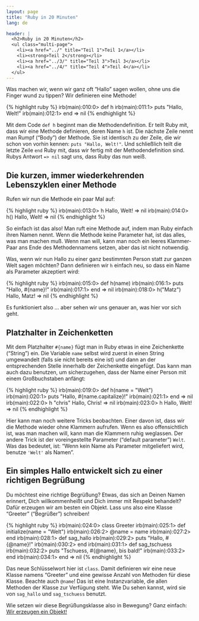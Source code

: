 ```yaml
---
layout: page
title: "Ruby in 20 Minuten"
lang: de

header: |
  <h2>Ruby in 20 Minuten</h2>
  <ul class="multi-page">
    <li><a href="../" title="Teil 1">Teil 1</a></li>
    <li><strong>Teil 2</strong></li>
    <li><a href="../3/" title="Teil 3">Teil 3</a></li>
    <li><a href="../4/" title="Teil 4">Teil 4</a></li>
  </ul>
---
```


Was machen wir, wenn wir ganz oft “Hallo” sagen wollen, ohne uns die
Finger wund zu tippen? Wir definieren eine Methode!

{% highlight ruby %}
irb(main):010:0> def h
irb(main):011:1>   puts "Hallo, Welt!"
irb(main):012:1> end
=> nil
{% endhighlight %}

Mit dem Code `def h` beginnt man die Methodendefinition. Er teilt Ruby
mit, dass wir eine Methode definieren, deren Name `h` ist. Die nächste
Zeile nennt man Rumpf (“Body”) der Methode. Sie ist identisch zu der
Zeile, die wir schon von vorhin kennen: `puts "Hallo, Welt!"`. Und
schließlich teilt die letzte Zeile `end` Ruby mit, dass wir fertig mit
der Methodendefinition sind. Rubys Antwort `=> nil` sagt uns, dass Ruby
das nun weiß.

## Die kurzen, immer wiederkehrenden Lebenszyklen einer Methode

Rufen wir nun die Methode ein paar Mal auf:

{% highlight ruby %}
irb(main):013:0> h
Hallo, Welt!
=> nil
irb(main):014:0> h()
Hallo, Welt!
=> nil
{% endhighlight %}

So einfach ist das also! Man ruft eine Methode auf, indem man Ruby
einfach ihren Namen nennt. Wenn die Methode keine Parameter hat, ist das
alles, was man machen muß. Wenn man will, kann man noch ein leeres
Klammer-Paar ans Ende des Methodennamens setzen, aber das ist nicht
notwendig.

Was, wenn wir nun Hallo zu einer ganz bestimmten Person statt zur ganzen
Welt sagen möchten? Dann definieren wir `h` einfach neu, so dass ein
Name als Parameter akzeptiert wird:

{% highlight ruby %}
irb(main):015:0> def h(name)
irb(main):016:1>   puts "Hallo, #{name}!"
irb(main):017:1> end
=> nil
irb(main):018:0> h("Matz")
Hallo, Matz!
=> nil
{% endhighlight %}

Es funktioniert also … aber sehen wir uns genauer an, was hier vor sich
geht.

## Platzhalter in Zeichenketten

Mit dem Platzhalter `#{name}` fügt man in Ruby etwas in eine
Zeichenkette (“String”) ein. Die Variable `name` selbst wird zuerst in
einen String umgewandelt (falls sie nicht bereits eine ist) und dann an
der entsprechenden Stelle innerhalb der Zeichenkette eingefügt. Das kann
man auch dazu benutzen, um sicherzugehen, dass der Name einer Person mit
einem Großbuchstaben anfängt:

{% highlight ruby %}
irb(main):019:0> def h(name = "Welt")
irb(main):020:1>   puts "Hallo, #{name.capitalize}!"
irb(main):021:1> end
=> nil
irb(main):022:0> h "chris"
Hallo, Chris!
=> nil
irb(main):023:0> h
Hallo, Welt!
=> nil
{% endhighlight %}

Hier kann man noch weitere Tricks beobachten. Einer davon ist, dass wir
die Methode wieder ohne Klammern aufrufen. Wenn es also offensichtlich
ist, was man machen will, kann man die Klammern ruhig weglassen. Der
andere Trick ist der voreingestellte Parameter (“default parameter”)
`Welt`. Was das bedeutet, ist: “Wenn kein Name als Parameter
mitgeliefert wird, benutze `'Welt'` als Namen”.

## Ein simples Hallo entwickelt sich zu einer richtigen Begrüßung

Du möchtest eine richtige Begrüßung? Etwas, das sich an Deinen Namen
erinnert, Dich willkommenheißt und Dich immer mit Respekt behandelt?
Dafür erzeugen wir am besten ein Objekt. Lass uns also eine Klasse
“Greeter” (“Begrüßer”) schreiben!

{% highlight ruby %}
irb(main):024:0> class Greeter
irb(main):025:1>   def initialize(name = "Welt")
irb(main):026:2>     @name = name
irb(main):027:2>   end
irb(main):028:1>   def sag_hallo
irb(main):029:2>     puts "Hallo, #{@name}!"
irb(main):030:2>   end
irb(main):031:1>   def sag_tschuess
irb(main):032:2>     puts "Tschuess, #{@name}, bis bald!"
irb(main):033:2>   end
irb(main):034:1> end
=> nil
{% endhighlight %}

Das neue Schlüsselwort hier ist `class`. Damit definieren wir eine neue
Klasse namens “Greeter” und eine gewisse Anzahl von Methoden für diese
Klasse. Beachte auch `@name`! Das ist eine Instanzvariable, die allen
Methoden der Klasse zur Verfügung steht. Wie Du sehen kannst, wird sie
von `sag_hallo` und `sag_tschuess` benutzt.

Wie setzen wir diese Begrüßungsklasse also in Bewegung? Ganz einfach:
[Wir erzeugen ein Objekt!](../3/)

